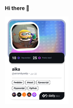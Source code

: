 ### Hi there 👋
<a href="https://app.daily.dev/aktsm0ysn0p"><img src="https://github.com/aktsm0ysn0p/aktsm0ysn0p/blob/main/devcard.png" width="200" alt="aika's Dev Card"/></a>
<!--
**aktsm0ysn0p/aktsm0ysn0p** is a ✨ _special_ ✨ repository because its `README.md` (this file) appears on your GitHub profile.

Here are some ideas to get you started:

- 🔭 I’m currently working on ...
- 🌱 I’m currently learning ...
- 👯 I’m looking to collaborate on ...
- 🤔 I’m looking for help with ...
- 💬 Ask me about ...
- 📫 How to reach me: ...
- 😄 Pronouns: ...
- ⚡ Fun fact: ...
-->
